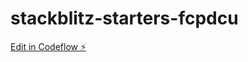 # stackblitz-starters-fcpdcu

[Edit in Codeflow ⚡️](https://stackblitz.com/~/github.com/milazam/stackblitz-starters-fcpdcu)